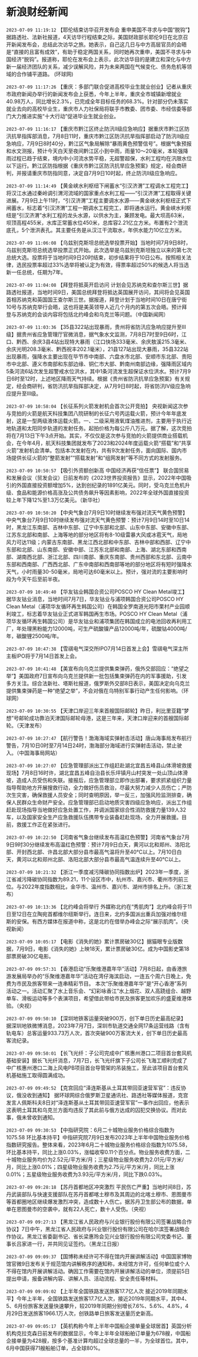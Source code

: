 # 新浪财经新闻
`2023-07-09 11:19:12` 【耶伦结束访华召开发布会 重申美国不寻求与中国“脱钩”】据路透社、法新社报道，4天访华行程结束之际，美国财政部长耶伦9日在北京召开新闻发布会，总结此次访华之旅。她表示，自己这几日与中方高层官员的会晤是“直接的且富有成效”，有助于稳定两国关系，同时她再次重申，美国不寻求与中国经济“脱钩”。报道称，耶伦在发布会上表示，此次访华目的是建立和深化与中方新一届经济团队的关系，减少误解风险，并为未来两国在气候变化、债务危机等领域的合作铺平道路。 (环球网)

`2023-07-09 11:17:26` 【重庆：多部门联合促进高校毕业生就业创业】记者从重庆市政府新闻办举行的新闻发布会上获悉，今年上半年，重庆全市城镇新增就业40.98万人，同比增长2.3%，已完成全年目标任务的68.3%。针对部分仍未落实就业去向的高校毕业生，重庆市人力社保局将联手市教委、团市委、市经信委等部门大力推进实施“十大行动”促进毕业生就业创业。

`2023-07-09 11:16:17` 【重庆市黔江区终止防汛Ⅱ级应急响应】据重庆市黔江区防汛抗旱指挥部消息，7月8日11时，重庆市黔江区防汛抗旱指挥部启动了防汛Ⅱ级应急响应，7月9日8时40分，黔江区气象局解除“暴雨黄色预警信号”。根据气象预报和水文测报，预计今天白天至夜间黔江区小到中雨，雨量10～20毫米，本轮强降雨过程已趋于结束，境内中小河流水势平稳，无超警超保，水利工程均在汛限水位以下运行。黔江区防指根据《重庆市黔江区防汛抗旱应急预案》规定，经会商研判，并报请重庆市防指同意，决定自7月9日10时起，终止防汛Ⅱ级应急响应。

`2023-07-09 11:14:49` 【黄金峡水利枢纽下闸蓄水“引汉济渭”工程调水工程完工】将汉江水通过秦岭调引渭河流域的国家重点水利工程——“引汉济渭”工程取得关键进展。7月9日上午11时，“引汉济渭”工程主要调水水源——黄金峡水利枢纽正式下闸蓄水，标志着“引汉济渭”工程一期调水工程完工，即将通水运行。黄金峡水利枢纽是“引汉济渭”水利工程的龙头水源，以供水为主，兼顾发电。最大坝高63米，坝顶高程455米，水库正常蓄水位450米，总库容2.21亿立方米。布置有2个泄流底孔，5个泄洪表孔。其主要任务是从汉江干流取水，年供水能力10亿立方米。

`2023-07-09 11:06:08` 【乌兹别克斯坦总统选举投票开始】当地时间7月9日8时，乌兹别克斯坦总统选举投票正式开始。此次选举是乌兹别克斯坦独立以来的第七次总统大选。投票将于当地时间9日20时结束，初步结果将于10日公布。按照相关法律，选民投票率超过33%选举将被认定为有效，得票率超过50%的候选人将当选新一任总统，任期为7年。

`2023-07-09 11:04:08` 【拜登将抵英开启访问 计划会见苏纳克和查尔斯三世】据路透社报道，当地时间9日，美国总统拜登将抵达英国展开访问，其间将会见英国首相苏纳克和英国国王查尔斯三世。据报道，拜登计划于当地时间10日在唐宁街10号与苏纳克举行会晤，这也将是美英领导人近几个月内的第五次会晤。预计拜登与苏纳克的会谈内容将包括北约峰会和乌克兰等问题。（中国新闻网）

`2023-07-09 11:03:36` 【35县322站出现暴雨，贵州将省防汛应急响应提升至Ⅲ级】据贵州省应急管理厅官微消息，据气象水文监测，7月8日7时至9日6时，江口、黔西、余庆3县4站出现特大暴雨（江口快场333毫米、余庆敖溪215.3毫米、余庆光明208.3毫米、黔西祝丰202.1毫米），21县127站出现大暴雨，35县322站出现暴雨，强降水主要出现在毕节市中南部、六盘水市北部、安顺市东北部、贵阳市中北部、遵义市南部和东部边缘、铜仁市大部、黔南州南部边缘，强降雨区域内5条河流6站次发生超警戒水位洪水，其中1条河流发生超保证水位洪水。预计7月9日6时至12时，上述地区降雨天气持续。根据《贵州省防汛抗旱应急预案》有关规定，经会商研判，省防汛抗旱指挥部决定，从7月9日8时起，将省防汛Ⅳ级应急响应提升至Ⅲ级。

`2023-07-09 10:58:04` 【长征系列火箭发射机会首次公开竞拍】 央视新闻这次参与竞拍的火箭是航天科技集团八院研制的长征六号丙运载火箭，预计今年年底发射，这是一型两级液体运载火箭。一、二级采用液氧煤油推进剂，主要用于执行近地轨道和太阳同步轨道的发射任务。起拍价格为每公斤八万元。据了解，这次竞拍将在7月13日下午3点开始。其实，不仅仅是这次参与竞拍的火箭提供商业搭载机会，在今年4月，航天科技集团就发布了2023和2024年度运载火箭“搭载”和“共享火箭”发射机会清单。包括本次发射在内，共有9次发射任务，面向国际、国内市场提供长征火箭的“整箭发射”“搭载发射”和“组网发射”等不同方式的发射服务。

`2023-07-09 10:50:57` 【吸引外资额创新高 中国经济再获“信任票”】 联合国贸易和发展会议（贸发会议）日前发布的《2023世界投资报告》显示，2022年中国吸引的外国直接投资额增加5%，达到创纪录的1891亿美元。同时，受乌克兰危机升级、食品和能源价格高涨及公共债务飙升等因素影响，2022年全球外国直接投资较上年下降12%至1.3万亿美元。（新华社）

`2023-07-09 10:50:20` 【中央气象台7月9日10时继续发布强对流天气黄色预警】中央气象台7月9日10时继续发布强对流天气黄色预警：预计7月9日14时至10日14时，黑龙江东南部、吉林中东部、辽宁中东部和北部、山东中东部、安徽中东部、江苏东北部和南部、上海等地的部分地区将有8-10级雷暴大风或冰雹天气，局地风力可达11级；内蒙古东南部、黑龙江西北部和中东部、吉林中部和西部、辽宁中东部和北部、山东南部、安徽中部、江苏东北部和南部、上海、湖北东部和西南部、湖南西北部、浙江北部、四川南部、重庆东南部、贵州西部和东北部、云南中东部和西南部、广西西北部、广东中南部和西南部等地的部分地区将有短时强降水天气，小时雨量30-50毫米，局地可达60毫米以上。预计，强对流的主要影响时段为今天午后至前半夜。

`2023-07-09 10:49:40` 【华友钴业韩国合资公司POSCO HY Clean Metal竣工】据华友钴业消息，当地时间7月7日，华友钴业与浦项韩国合资公司POSCO HY Clean Metal（浦项华友循环再生韩国公司）在韩国全罗南道光阳市栗村产业园顺利竣工，标志着华友钴业正式进军韩国再生市场。POSCO HY Clean Metal（浦项华友循环再生韩国公司）是华友钴业和浦项集团在韩国成立的电池回收再利用工厂，年处理黑粉能力12000吨，可生产硫酸镍产品12000吨/年，硫酸钴4000吨/年，碳酸锂2500吨/年。

`2023-07-09 10:47:38` 【雪祺电气深交所IPO7月14日首发上会】雪祺电气深主所主板IPO将于7月14日首发上会。

`2023-07-09 10:41:48` 【美宣布向乌克兰提供集束弹药，俄外交部回应：“绝望之举”】美国政府7日宣布向乌克兰提供新一批包括集束弹药在内的军事援助，引发多方关注。综合法新社、塔斯社报道，俄罗斯外交部8日表示，美国决定向乌克兰提供集束弹药是一种“绝望之举”，不会对俄在乌特别军事行动产生任何影响。（环球网）

`2023-07-09 10:30:55` 【天津口岸迎三年来首艘国际邮轮】昨日，利比里亚籍“梦想”号邮轮成功靠泊天津国际邮轮母港，这是三年来，天津口岸迎来的首艘国际邮轮。（天津发布）

`2023-07-09 10:27:47` 【航行警告！渤海海域实弹射击活动】唐山海事局发布航行警告，7月10日0时至7月14日24时，渤海部分海域进行实弹射击活动，禁止驶入。（中国海事局网站）

`2023-07-09 10:27:07` 【应急管理部派出工作组赶赴湖北宜昌五峰县山体滑坡救援现场】7月8日16时许，湖北宜昌五峰自治县长乐坪镇月山村突发一处山顶山体滑坡，造成人员受伤和失联。接报后，应急管理部立即作出部署，要求抓紧组织力量指导帮助地方开展搜救行动，全力做好伤员救治，尽最大努力减少人员伤亡；严防次生灾害，确保救援人员安全；同时查明原因，举一反三，加强风险监测排查，确保人民群众生命财产安全。应急管理部已启动地质灾害四级应急响应，派出工作组赶赴现场指导当地做好应急处置工作，并调派国家综合性消防救援力量139人32车，以及国家安全生产应急救援队伍携带专业装备赶赴现场，全力开展救援。目前，救援工作正在紧张进行。

`2023-07-09 10:22:50` 【河南省气象台继续发布高温红色预警】河南省气象台7月9日9时30分继续发布高温红色预警：预计7月9日白天，黄河以北和郑州、洛阳北部、开封西北部、许昌北部大部分县市最高气温将升至40℃以上。7月10日白天，黄河以北和郑州北部、洛阳北部大部分县市最高气温连续升至40℃以上。

`2023-07-09 10:21:32` 【浙江一季度减污降碳协同指数出炉】2023年一季度，浙江省减污降碳协同指数为89.21，11个设区市中，杭州市、嘉兴市、衢州市列前三位。与2022年度指数相比，金华市、温州市、嘉兴市、湖州市排名上升。（浙江发布）

`2023-07-09 10:13:36` 【北约峰会将举行 外媒称北约在“秀肌肉”】北约峰会将于11日至12日在立陶宛首都维尔纽斯举行。连日来，北约多国派出重兵加强对维尔纽斯的安保。有西方媒体在报道中称，这是北约在借举办峰会之际“展示肌肉”。（央视新闻）

`2023-07-09 10:05:17` 【电影《消失的她》累计票房破30亿】据猫眼专业版数据，7月9日，电影《消失的她》上映18天，累计票房破30亿。成为中国影史第18部票房破30亿电影。

`2023-07-09 09:57:31` 【香港启动“乐聚维港嘉年华”活动】7月8日起，由香港旅游发展局举办的“乐聚维港嘉年华”活动在湾仔海滨启动，一连五个周六日晚上，免费为市民及旅客带来一连串精彩节目。 本次“乐聚维港嘉年华”是“开心香港”系列活动之一。活动汇聚了水上音乐会、“幻彩咏香江”水上烟花、双人高跷组合、越野单车、滑板运动等多个表演项目，希望借此带给市民及旅客更加欢乐的盛夏维港体验。（央视）

`2023-07-09 09:50:10` 【深圳地铁客运量突破900万，创下单日历史最高纪录】 据深圳地铁微博消息，2023年7月7日，深圳市轨道交通全网17条运营线路（含有轨电车）总客运量933.73万人次，首次突破900万客流大关，创下单日历史最高客流纪录。

`2023-07-09 09:50:01` 【长飞光纤：子公司完成中广核惠州港口二项目首台套风机基础安装】据长飞光纤消息，7月7日，长飞光纤旗下子公司长飞海工顺利完成了中广核惠州港口二海上风电PB项目首台导管架的吊装施工，至此该项目首台套风机基础施工取得圆满成功。

`2023-07-09 09:49:52` 【克宫回应“泽连斯基从土耳其带回亚速营军官”：违反协议，俄没收到通知】 据环球网综合俄罗斯卫星通讯社、路透社等媒体报道，克宫发言人佩斯科夫8日对“泽连斯基从土耳其带回亚速营军官”一事作出回应，他表示这表明土耳其和乌克兰方面均违反了其此前与俄方达成的囚犯交换协议。而对此事，俄未曾收到通知。

`2023-07-09 09:30:53` 【中指研究院：6月二十城物业服务价格综合指数为1075.58 环比基本持平】中指研究院7月9日发布2023年上半年中国物业服务价格指数研究报告。整体来看，2023年6月二十城物业服务价格综合指数为1075.58，环比基本持平，同比上涨0.03%，涨幅收窄0.11个百分点。物业服务收费方面，二十城物业服务均价为2.52元/平方米/月；三星级物业服务收费为2.01元/平方米/月，同比上涨0.01%；四星级物业服务收费为2.75元/平方米/月，同比上涨0.01%；五星级物业服务收费为3.93元/平方米/月，同比下跌0.03%。

`2023-07-09 09:28:18` 【苏丹首都地区冲突激烈 平民伤亡严重】当地时间8日，苏丹武装部队与快速支援部队在苏丹首都喀土穆市及其周边的北喀土穆市、恩图曼市等首都圈地区继续爆发激烈冲突，造成数十人伤亡。据苏丹卫生部公布的数据，单单在恩图曼市的空袭中，就有22人死亡，数十人受伤。（央视）

`2023-07-09 09:27:13` 【黑龙江省人民政府与兴业银行股份有限公司签署战略合作协议】7日中午，黑龙江省人民政府与兴业银行股份有限公司在哈尔滨签署战略合作协议。黑龙江省委副书记、省长梁惠玲会见兴业银行股份有限公司党委书记、董事长吕家进一行，并共同见证签约。（黑龙江日报）

`2023-07-09 09:09:37` 【国博称未经许可不得在馆内开展讲解活动】中国国家博物馆官微9日发布关于规范馆内讲解秩序的通知称，未经馆方许可，任何单位或个人不得在馆内开展讲解活动。确因工作需要在馆内开展讲解活动的单位，须提前5日提出申请，报备讲解内容、讲解人员、活动流程、安全责任等材料。

`2023-07-09 09:09:02` 【上半年全国铁路发送旅客17.7亿人次 接近2019年同期水平】今年上半年，全国铁路发送旅客17.7亿人次，接近2019年同期水平，其中4、5、6月份旅客发送量快速攀升，较2019年同期分别增长7.6%、5.6%、4.8%，4月29日发送旅客1966.1万人次，创铁路单日旅客发送量历史新高。

`2023-07-09 09:05:17` 【英机构称今年上半年中国船企接单量全球居首】英国分析机构克拉克森日前发布的数据显示，今年上半年全球船舶订单量为678艘，中国船企接单量为428艘，按多个基准计算均超过全球总量的一半，为全球首位。其中，6月中国获得71艘船舶订单，占全球80%。

